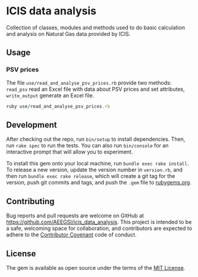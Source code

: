 # ICIS data analysis

Collection of classes, modules and methods used to do basic calculation and analysis on Natural Gas data provided by ICIS.


## Usage

### PSV prices

The file ``use/read_and_analyse_psv_prices.rb`` provide two methods: ``read_psv`` read an Excel file with data about PSV prices and set attributes, ``write_output`` generate an Excel file.

```ruby
ruby use/read_and_analyse_psv_prices.rb
```


## Development

After checking out the repo, run `bin/setup` to install dependencies. Then, run `rake spec` to run the tests. You can also run `bin/console` for an interactive prompt that will allow you to experiment.

To install this gem onto your local machine, run `bundle exec rake install`. To release a new version, update the version number in `version.rb`, and then run `bundle exec rake release`, which will create a git tag for the version, push git commits and tags, and push the `.gem` file to [rubygems.org](https://rubygems.org).

## Contributing

Bug reports and pull requests are welcome on GitHub at https://github.com/AEEGSI/icis_data_analysis. This project is intended to be a safe, welcoming space for collaboration, and contributors are expected to adhere to the [Contributor Covenant](contributor-covenant.org) code of conduct.


## License

The gem is available as open source under the terms of the [MIT License](http://opensource.org/licenses/MIT).

